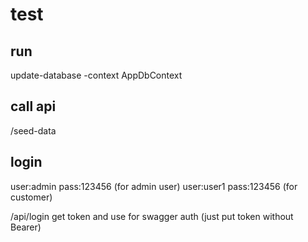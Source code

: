 # test

## run 
   update-database -context AppDbContext

 ## call api
   /seed-data
   
## login
   user:admin pass:123456  (for admin user)
   user:user1 pass:123456  (for customer)

   /api/login
    get token and use for swagger auth (just put token without Bearer)